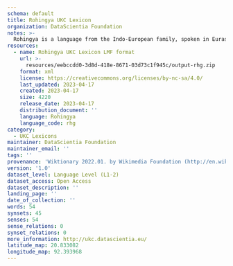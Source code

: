 ```yaml
---
schema: default
title: Rohingya UKC Lexicon
organization: DataScientia Foundation
notes: >-
  Rohingya is a language from the Indo-European family, spoken in Eurasia. The UKC Lexicon of Rohingya is represented as a lexico-semantic network. It consists of words, word senses, synsets, as well as sense-level and synset-level relationships.
resources:
  - name: Rohingya UKC Lexicon LMF format
    url: >-
      resources/eebccdd0-3d8d-418e-8671-03d73c1f945c/output-rhg.zip
    format: xml
    license: https://creativecommons.org/licenses/by-nc-sa/4.0/
    last_updated: 2023-04-17
    created: 2023-04-17
    size: 4220
    release_date: 2023-04-17
    distribution_document: ''
    language: Rohingya
    language_code: rhg
category:
  - UKC Lexicons
maintainer: DataScientia Foundation
maintainer_email: ''
tags: ''
provenance: 'Wiktionary 2022.01. by Wikimedia Foundation (http://en.wiktionary.org); CogNet 2.1 by Khuyagbaatar Batsuren, National University of Mongolia (http://cognet.ukc.disi.unitn.it); Princeton WordNet 2.1 by Princeton University (https://wordnet.princeton.edu)'
version: '1.0'
dataset_level: Language Level (L1-2)
dataset_access: Open Access
dataset_description: ''
landing_page: ''
date_of_collection: ''
words: 54
synsets: 45
senses: 54
sense_relations: 0
synset_relations: 0
more_information: http://ukc.datascientia.eu/
latitude_map: 20.833082
longitude_map: 92.393968
---
```

